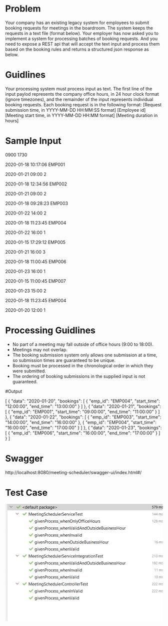 # Problem

Your company has an existing legacy system for employees to submit booking requests for meetings
in the boardroom. The system keeps the requests in a text file (format below). Your employer has
now asked you to implement a system for processing batches of booking requests. And you need to
expose a REST api that will accept the text input and process them based on the booking rules and
returns a structured json response as below.

# Guidlines
Your processing system must process input as text. The first line of the input paylod
represents the company office hours, in 24 hour clock format (ignore timezones), and the
remainder of the input represents individual booking requests. Each booking request is in
the following format:
[Request submission time, in YYYY-MM-DD HH:MM:SS format] [Employee id]
[Meeting start time, in YYYY-MM-DD HH:MM format] [Meeting duration in hours]

# Sample Input

0900 1730

2020-01-18 10:17:06 EMP001

2020-01-21 09:00 2

2020-01-18 12:34:56 EMP002

2020-01-21 09:00 2

2020-01-18 09:28:23 EMP003

2020-01-22 14:00 2

2020-01-18 11:23:45 EMP004

2020-01-22 16:00 1

2020-01-15 17:29:12 EMP005

2020-01-21 16:00 3

2020-01-18 11:00:45 EMP006

2020-01-23 16:00 1

2020-01-15 11:00:45 EMP007

2020-01-23 15:00 2

2020-01-18 11:23:45 EMP004

2020-01-20 12:00 1

# Processing Guidlines

- No part of a meeting may fall outside of office hours (9:00 to 18:00).
- Meetings may not overlap.
- The booking submission system only allows one submission at a time, so submission
  times are guaranteed to be unique.
- Booking must be processed in the chronological order in which they were submitted.
- The ordering of booking submissions in the supplied input is not guaranteed.



#Output

[
{
"data": "2020-01-20",
"bookings": [
{
"emp_id": "EMP004",
"start_time": "12:00:00",
"end_time": "13:00:00"
}
]
},
{
"data": "2020-01-21",
"bookings": [
{
"emp_id": "EMP001",
"start_time": "09:00:00",
"end_time": "11:00:00"
}
]
},
{
"data": "2020-01-22",
"bookings": [
{
"emp_id": "EMP003",
"start_time": "14:00:00",
"end_time": "16:00:00"
},
{
"emp_id": "EMP004",
"start_time": "16:00:00",
"end_time": "17:00:00"
}
]
},
{
"data": "2020-01-23",
"bookings": [
{
"emp_id": "EMP006",
"start_time": "16:00:00",
"end_time": "17:00:00"
}
]
}
]

# Swagger

http://localhost:8080/meeting-scheduler/swagger-ui/index.html#/

# Test Case

![img.png](img.png)